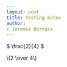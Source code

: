 ```yaml
---
layout: post
title: Testing katex
author:
- Jeremie Bornais
---
```



$
\frac{2}{4}
$


\\(2 \over 4\\)

